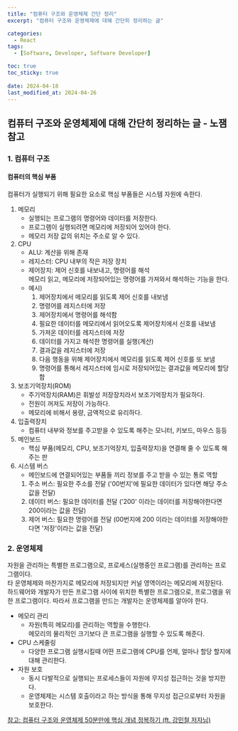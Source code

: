 ```yaml
---
title: "컴퓨터 구조와 운영체제 간단 정리"
excerpt: "컴퓨터 구조와 운영체제에 대해 간단히 정리하는 글"

categories:
  - React
tags:
  - [Software, Developer, Software Developer]

toc: true
toc_sticky: true
 
date: 2024-04-18
last_modified_at: 2024-04-26
---
```


## 컴퓨터 구조와 운영체제에 대해 간단히 정리하는 글 - 노잼 참고

### 1. 컴퓨터 구조
#### 컴퓨터의 핵심 부품
컴퓨터가 실행되기 위해 필요한 요소로 핵심 부품들은 시스템 자원에 속한다.

1. 메모리
    - 실행되는 프로그램의 명령어와 데이터를 저장한다.
    - 프로그램이 실행되려면 메모리에 저장되어 있어야 한다.
    - 메모리 저장 값의 위치는 주소로 알 수 있다.
1. CPU
    - ALU: 계산을 위해 존재
    - 레지스터: CPU 내부의 작은 저장 장치
    - 제어장치: 제어 신호를 내보내고, 명령어를 해석     
      메모리 읽고, 메모리에 저장되어있는 명령어를 가져와서 해석하는 기능을 한다.
    - 예시)
      1. 제어장치에서 메모리를 읽도록 제어 신호를 내보냄
      1. 명령어를 레지스터에 저장
      1. 제어장치에서 명령어를 해석함
      1. 필요한 데이터를 메모리에서 읽어오도록 제어장치에서 신호를 내보냄
      1. 가져온 데이터를 레지스터에 저장
      1. 데이터를 가지고 해석한 명령어를 실행(계산)
      1. 결과값을 레지스터에 저장
      1. 다음 행동을 위해 제어장치에서 메모리를 읽도록 제어 신호를 또 보냄
      1. 명령어를 통해서 레지스터에 임시로 저장되어있는 결과값을 메모리에 할당함
1. 보조기억장치(ROM)
    - 주기억장치(RAM)은 휘발성 저장장치라서 보조기억장치가 필요하다.
    - 전원이 꺼져도 저장이 가능하다.
    - 메모리에 비해서 용량, 금액적으로 유리하다.
1. 입출력장치
    - 컴퓨터 내부와 정보를 주고받을 수 있도록 해주는 모니터, 키보드, 마우스 등등
1. 메인보드
    - 핵심 부품(메모리, CPU, 보조기억장치, 입출력장치)을 연결해 줄 수 있도록 해주는 판
1. 시스템 버스
    - 메인보드에 연결되어있는 부품들 끼리 정보를 주고 받을 수 있는 통로 역할
    1. 주소 버스: 필요한 주소를 전달 ('00번지'에 필요한 데이터가 있다면 해당 주소 값을 전달)
    1. 데이터 버스: 필요한 데이터를 전달 ('200' 이라는 데이터를 저장해야한다면 200이라는 값을 전달)
    1. 제어 버스: 필요한 명령어를 전달 (00번지에 200 이라는 데이터를 저장해야한다면 '저장'이라는 값을 전달)

### 2. 운영체제
자원을 관리하는 특별한 프로그램으로, 프로세스(실행중인 프로그램)를 관리하는 프로그램이다.    
타 운영체제와 마찬가지로 메모리에 저장되지만 커널 영역이라는 메모리에 저장된다.    
하드웨어와 개발자가 만든 프로그램 사이에 위치한 특별한 프로그램으로, 프로그램을 위한 프로그램이다. 따라서 프로그램을 만드는 개발자는 운영체제를 알아야 한다.     
- 메모리 관리
  - 자원(특히 메모리)를 관리하는 역할을 수행한다.    
    메모리의 물리적인 크기보다 큰 프로그램을 실행할 수 있도록 해준다.
- CPU 스케줄링
  - 다양한 프로그램 실행시킬때 어떤 프로그램에 CPU를 언제, 얼마나 할당 할지에 대해 관리한다.
- 자원 보호
  - 동시 다발적으로 실행되는 프로세스들이 자원에 무지성 접근하는 것을 방지한다.
  - 운영체제는 시스템 호출이라고 하는 방식을 통해 무지성 접근으로부터 자원을 보호한다.
    
    
[참고: 컴퓨터 구조와 운영체제 50분만에 핵심 개념 정복하기 (ft. 강민철 저자님)](https://youtu.be/LBqJwmFMQHI?si=AJX96hX6X-HzMVLo)